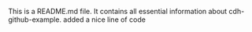 This is a README.md file. It contains all essential information about cdh-github-example.
added a nice line of code 
